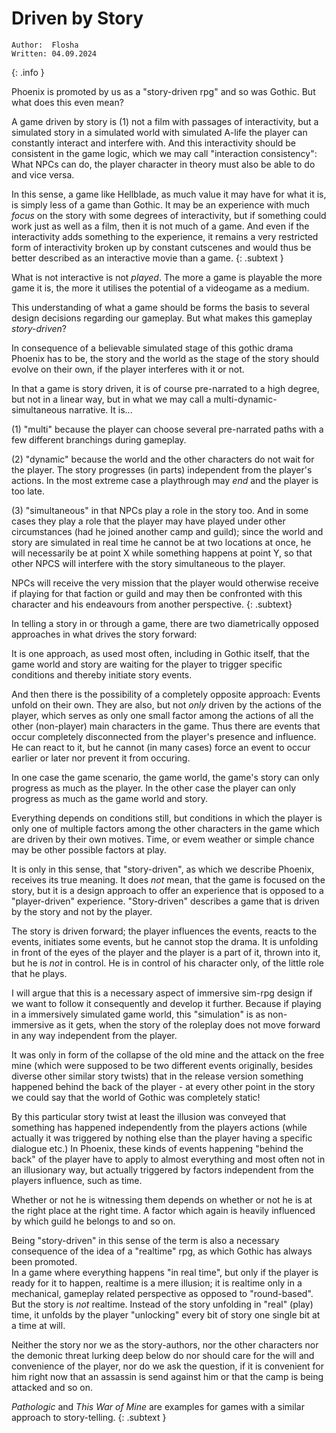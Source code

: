 # Driven by Story

```
Author:  Flosha
Written: 04.09.2024
```
{: .info }

Phoenix is promoted by us as a "story-driven rpg" and so was Gothic. But what does this even mean? 

A game driven by story is (1) not a film with passages of interactivity, but a simulated story in a simulated world with simulated A-life the player can constantly interact and interfere with. And this interactivity should be consistent in the game logic, which we may call "interaction consistency": What NPCs can do, the player character in theory must also be able to do and vice versa.

In this sense, a game like Hellblade, as much value it may have for what it is, is simply less of a game than Gothic. It may be an experience with much *focus* on the story with some degrees of interactivity, but if something could work just as well as a film, then it is not much of a game. And even if the interactivity adds something to the experience, it remains a very restricted form of interactivity broken up by constant cutscenes and would thus be better described as an interactive movie than a game.
{: .subtext }

What is not interactive is not *played*. The more a game is playable the more game it is, the more it utilises the potential of a videogame as a medium. 

This understanding of what a game should be forms the basis to several design decisions regarding our gameplay. But what makes this gameplay *story-driven*?

In consequence of a believable simulated stage of this gothic drama Phoenix has to be, the story and the world as the stage of the story should evolve on their own, if the player interferes with it or not.

In that a game is story driven, it is of course pre-narrated to a high degree, but not in a linear way, but in what we may call a multi-dynamic-simultaneous narrative. It is...

(1) "multi" because the player can choose several pre-narrated paths with a few different branchings during gameplay.

(2) "dynamic" because the world and the other characters do not wait for the player. The story progresses (in parts) independent from the player's actions. In the most extreme case a playthrough may *end* and the player is too late. 

(3) "simultaneous" in that NPCs play a role in the story too. And in some cases they play a role that the player may have played under other circumstances (had he joined another camp and guild); since the world and story are simulated in real time he cannot be at two locations at once, he will necessarily be at point X while something happens at point Y, so that other NPCS will interfere with the story simultaneous to the player.

NPCs will receive the very mission that the player would otherwise receive if playing for that faction or guild and may then be confronted with this character and his endeavours from another perspective.
{: .subtext}

In telling a story in or through a game, there are two diametrically opposed approaches in what drives the story forward: 

It is one approach, as used most often, including in Gothic itself, that the game world and story are waiting for the player to trigger specific conditions and thereby initiate story events. 

And then there is the possibility of a completely opposite approach: Events unfold on their own. They are also, but not *only* driven by the actions of the player, which serves as only one small factor among the actions of all the other (non-player) main characters in the game. Thus there are events that occur completely disconnected from the player's presence and influence. He can react to it, but he cannot (in many cases) force an event to occur earlier or later nor prevent it from occuring.

In one case the game scenario, the game world, the game's story can only progress as much as the player. In the other case the player can only progress as much as the game world and story.

Everything depends on conditions still, but conditions in which the player is only one of multiple factors among the other characters in the game which are driven by their own motives. Time, or evem weather or simple chance may be other possible factors at play.  

It is only in this sense, that "story-driven", as which we describe Phoenix, receives its true meaning. It does *not* mean, that the game is focused on the story, but it is a design approach to offer an experience that is opposed to a "player-driven" experience. "Story-driven" describes a game that is driven by the story and not by the player. 

The story is driven forward; the player influences the events, reacts to the events, initiates some events, but he cannot stop the drama. It is unfolding in front of the eyes of the player and the player is a part of it, thrown into it, but he is *not* in control. He is in control of his character only, of the little role that he plays. 

I will argue that this is a necessary aspect of immersive sim-rpg design if we want to follow it consequently and develop it further. Because if playing in a immersively simulated game world, this "simulation" is as non-immersive as it gets, when the story of the roleplay does not move forward in any way independent from the player. 

It was only in form of the collapse of the old mine and the attack on the free mine (which were supposed to be two different events originally, besides diverse other similar story twists) that in the release version something happened behind the back of the player - at every other point in the story we could say that the world of Gothic was completely static!  

By this particular story twist at least the illusion was conveyed that something has happened independently from the players actions (while actually it was triggered by nothing else than the player having a specific dialogue etc.) In Phoenix, these kinds of events happening "behind the back" of the player have to apply to almost everything and most often not in an illusionary way, but actually triggered by factors independent from the players influence, such as time. 

Whether or not he is witnessing them depends on whether or not he is at the right place at the right time. A factor which again is heavily influenced by which guild he belongs to and so on.

Being "story-driven" in this sense of the term is also a necessary consequence of the idea of a "realtime" rpg, as which Gothic has always been promoted.  
In a game where everything happens "in real time", but only if the player is ready for it to happen, realtime is a mere illusion; it is realtime only in a mechanical, gameplay related perspective as opposed to "round-based". But the story is *not* realtime. Instead of the story unfolding in "real" (play) time, it unfolds by the player "unlocking" every bit of story one single bit at a time at will. 

Neither the story nor we as the story-authors, nor the other characters nor the demonic threat lurking deep below do nor should care for the will and convenience of the player, nor do we ask the question, if it is convenient for him right now that an assassin is send against him or that the camp is being attacked and so on.  

*Pathologic* and *This War of Mine* are examples for games with a similar approach to story-telling. 
{: .subtext }
